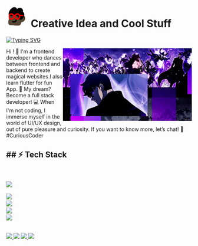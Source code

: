 # <img height="60" width="60" src="https://github.com/modouaicha023/modouaicha023/blob/main/asset/images/ezgif.com-optimize.gif" /> Creative Idea and Cool Stuff
[![Typing SVG](https://readme-typing-svg.demolab.com?font=Major+Mono+Display&weight=800&size=30&duration=3500&pause=3000&color=FA7070&background=3574FF00&center=true&vCenter=true&width=435&lines=Frontend+Developer)](https://git.io/typing-svg)

<img align="right" width="350" src="https://github.com/modouaicha023/modouaicha023/blob/main/asset/images/sungjinnwoo.gif" />
Hi ! 👋 I'm a frontend developer who dances between frontend and backend to create magical websites.I also learn flutter for fun App. 🌟 My dream? Become a full stack developer! 💻 When I'm not coding, I immerse myself in the world of UI/UX design, out of pure pleasure and curiosity. If you want to know more, let’s chat! 🚀 #CuriousCoder

<h2>## ⚡ Tech Stack</h2>
  <br/> 
 <br/> 
    <img src="https://github.com/abbasbayat0/abbasbayat0/assets/120355368/7cede4fe-7088-4b76-9e28-f9e42dac3205">
       
<p>
    <a href="https://skillicons.dev">
    <img src="https://skillicons.dev/icons?i=js,ts,html,css" />
       <br/> 
    <a href="https://skillicons.dev">
    <img src="https://skillicons.dev/icons?i=react,angular,django,flutter" />
      <br/> 
      <a href="https://skillicons.dev">
    <img src="https://skillicons.dev/icons?i=bootstrap,mui,tailwind,git" />
       <br/> 
    <img src="https://github.com/abbasbayat0/abbasbayat0/assets/120355368/7cede4fe-7088-4b76-9e28-f9e42dac3205">
       
</p>
     
<p>
  <br/> 
  <a href="https://skillicons.dev">
    <img src="https://skillicons.dev/icons?i=java,python,php,c,mysql" />
  </a>
    <img src="https://github.com/abbasbayat0/abbasbayat0/assets/120355368/7cede4fe-7088-4b76-9e28-f9e42dac3205">
   <a href="https://skillicons.dev">
    <img src="https://skillicons.dev/icons?i=figma" />
  </a>
    <img src="https://github.com/abbasbayat0/abbasbayat0/assets/120355368/7cede4fe-7088-4b76-9e28-f9e42dac3205">
</p>
